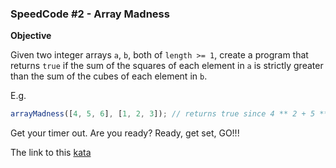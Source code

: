 ### SpeedCode #2 - Array Madness

**Objective**  

Given two integer arrays `a`, `b`, both of `length >= 1`, create a program that returns `true` if the sum of the squares of each element in `a` is strictly greater than the sum of the cubes of each element in `b`.

E.g.
```javascript
arrayMadness([4, 5, 6], [1, 2, 3]); // returns true since 4 ** 2 + 5 ** 2 + 6 ** 2 > 1 ** 3 + 2 ** 3 + 3 ** 3
```
Get your timer out. Are you ready? Ready, get set, GO!!!  

The link to this [kata](https://www.codewars.com/kata/speedcode-number-2-array-madness/javascript)

